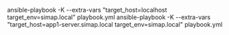 
ansible-playbook -K --extra-vars "target_host=localhost target_env=simap.local" playbook.yml
ansible-playbook -K --extra-vars "target_host=app1-server.simap.local target_env=simap.local" playbook.yml

